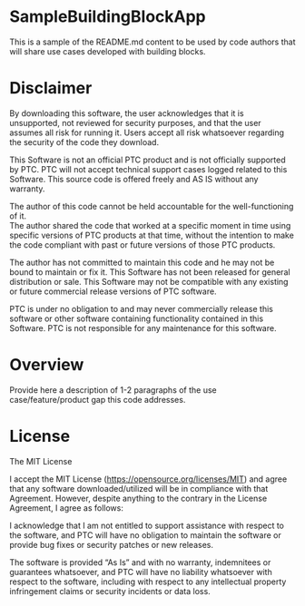 # SampleBuildingBlockApp

This is a sample of the README.md content to be used by code authors that will share use cases developed with building blocks. 

# Disclaimer
By downloading this software, the user acknowledges that it is unsupported, not reviewed for security purposes, and that the user assumes all risk for running it.
Users accept all risk whatsoever regarding the security of the code they download.

This Software is not an official PTC product and is not officially supported by PTC.
PTC will not accept technical support cases logged related to this Software.
This source code is offered freely and AS IS without any warranty. 

The author of this code cannot be held accountable for the well-functioning of it.  
The author shared the code that worked at a specific moment in time using specific versions of PTC products at that time, without the intention to make the code compliant with past or future versions of those PTC products.  

The author has not committed to maintain this code and he may not be bound to maintain or fix it.
This Software has not been released for general distribution or sale.
This Software may not be compatible with any existing or future commercial release versions of PTC software.

PTC is under no obligation to and may never commercially release this software or other software containing functionality contained in this Software.
PTC is not responsible for any maintenance for this software.

# Overview
Provide here a description of 1-2 paragraphs of the use case/feature/product gap this code addresses.     

# License
The MIT License

I accept the MIT License (https://opensource.org/licenses/MIT) and agree that any software downloaded/utilized will be in compliance with that Agreement. However, despite anything to the contrary in the License Agreement, I agree as follows:

I acknowledge that I am not entitled to support assistance with respect to the software, and PTC will have no obligation to maintain the software or provide bug fixes or security patches or new releases.

The software is provided “As Is” and with no warranty, indemnitees or guarantees whatsoever, and PTC will have no liability whatsoever with respect to the software, including with respect to any intellectual property infringement claims or security incidents or data loss.
